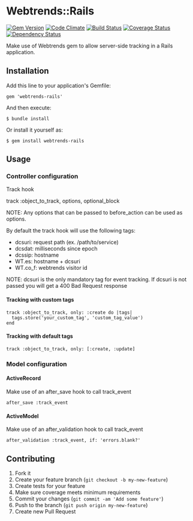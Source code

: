 # Webtrends::Rails

[![Gem Version](https://badge.fury.io/rb/webtrends-rails.png)](http://badge.fury.io/rb/webtrends-rails)
[![Code Climate](https://codeclimate.com/github/amaabca/webtrends-rails.png)](https://codeclimate.com/github/amaabca/webtrends-rails)
[![Build Status](https://travis-ci.org/amaabca/webtrends-rails.png?branch=master)](https://travis-ci.org/amaabca/webtrends-rails)
[![Coverage Status](https://coveralls.io/repos/amaabca/webtrends-rails/badge.png)](https://coveralls.io/r/amaabca/webtrends-rails)
[![Dependency Status](https://gemnasium.com/amaabca/webtrends-rails.png)](https://gemnasium.com/amaabca/webtrends-rails)

Make use of Webtrends gem to allow server-side tracking in a Rails application.

## Installation

Add this line to your application's Gemfile:

    gem 'webtrends-rails'

And then execute:

    $ bundle install

Or install it yourself as:

    $ gem install webtrends-rails

## Usage

### Controller configuration

Track hook

track :object_to_track, options, optional_block

NOTE: Any options that can be passed to before_action can be used as options.

By default the track hook will use the following tags:

- dcsuri: request path (ex. /path/to/service)
- dcsdat: milliseconds since epoch
- dcssip: hostname
- WT.es: hostname + dcsuri
- WT.co_f: webtrends visitor id

NOTE: dcsuri is the only mandatory tag for event tracking. If dcsuri is not passed you will get
a 400 Bad Request response

#### Tracking with custom tags

    track :object_to_track, only: :create do |tags|
      tags.store('your_custom_tag', 'custom_tag_value')
    end

#### Tracking with default tags

    track :object_to_track, only: [:create, :update]


### Model configuration

#### ActiveRecord

Make use of an after_save hook to call track_event

    after_save :track_event

#### ActiveModel

Make use of an after_validation hook to call track_event

    after_validation :track_event, if: 'errors.blank?'


## Contributing

1. Fork it
2. Create your feature branch (`git checkout -b my-new-feature`)
3. Create tests for your feature
4. Make sure coverage meets minimum requirements
5. Commit your changes (`git commit -am 'Add some feature'`)
6. Push to the branch (`git push origin my-new-feature`)
7. Create new Pull Request